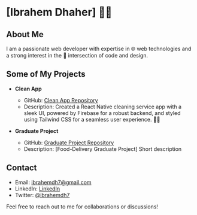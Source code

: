 # [Ibrahem Dhaher] 👨‍💻

## About Me
I am a passionate web developer with expertise in 🌐 web technologies and a strong interest in the 🌈 intersection of code and design.

## Some of My Projects

- **Clean App**
  - GitHub: [Clean App Repository](https://github.com/Ibrahemdh7/CleanApp)
  - Description: Created a React Native cleaning service app with a sleek UI, powered by Firebase for a robust backend, and styled using Tailwind CSS for a seamless user experience. 🧹✨

- **Graduate Project**
  - GitHub: [Graduate Project Repository](https://github.com/Ibrahemdh7/Gradeuate-Project)
  - Description: [Food-Delivery Graduate Project] Short description

## Contact
- Email: [ibrahemdh7@gmail.com](ibrahemdh7@gmail.com)
- LinkedIn: [LinkedIn](https://www.linkedin.com/in/ibrahemdh7/)
- Twitter: [@ibrahemdh7](https://twitter.com/yourTwitterHandle)

Feel free to reach out to me for collaborations or discussions!

